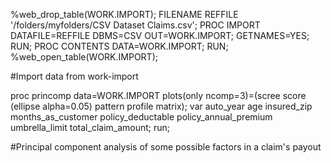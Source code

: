 %web_drop_table(WORK.IMPORT);
FILENAME REFFILE '/folders/myfolders/CSV Dataset Claims.csv';
PROC IMPORT DATAFILE=REFFILE
	DBMS=CSV
	OUT=WORK.IMPORT;
	GETNAMES=YES;
RUN;
PROC CONTENTS DATA=WORK.IMPORT; RUN;
%web_open_table(WORK.IMPORT);

#Import data from work-import

proc princomp data=WORK.IMPORT plots(only ncomp=3)=(scree score (ellipse 
		alpha=0.05) pattern profile matrix);
	var auto_year age insured_zip months_as_customer policy_deductable 
		policy_annual_premium umbrella_limit total_claim_amount;
run;

#Principal component analysis of some possible factors in a claim's payout
